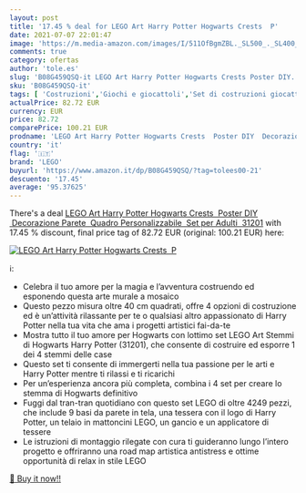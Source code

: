 ```yaml
---
layout: post
title: '17.45 % deal for LEGO Art Harry Potter Hogwarts Crests  P'
date: 2021-07-07 22:01:47
image: 'https://m.media-amazon.com/images/I/511OfBgmZBL._SL500_._SL400_.jpg'
comments: true
category: ofertas
author: 'tole.es'
slug: 'B08G459QSQ-it LEGO Art Harry Potter Hogwarts Crests Poster DIY...'
sku: 'B08G459QSQ-it'
tags: [ 'Costruzioni','Giochi e giocattoli','Set di costruzioni giocattolo','lego', ]
actualPrice: 82.72 EUR
currency: EUR
price: 82.72
comparePrice: 100.21 EUR
prodname: 'LEGO Art Harry Potter Hogwarts Crests  Poster DIY  Decorazione Parete  Quadro Personalizzabile  Set per Adulti  31201'
country: 'it'
flag: '🇮🇹'
brand: 'LEGO'
buyurl: 'https://www.amazon.it/dp/B08G459QSQ/?tag=tolees00-21'
descuento: '17.45'
average: '95.37625'
---
```


There's a deal [LEGO Art Harry Potter Hogwarts Crests  Poster DIY  Decorazione Parete  Quadro Personalizzabile  Set per Adulti  31201](https://www.amazon.it/dp/B08G459QSQ/?tag=tolees00-21)  with  17.45 % discount, final price tag of  82.72 EUR (original: 100.21 EUR) here:

[![LEGO Art Harry Potter Hogwarts Crests  P](https://m.media-amazon.com/images/I/511OfBgmZBL._SL500_._SL400_.jpg)](https://www.amazon.it/dp/B08G459QSQ/?tag=tolees00-21)

ℹ️:

- Celebra il tuo amore per la magia e l’avventura costruendo ed esponendo questa arte murale a mosaico
- Questo pezzo misura oltre 40 cm quadrati, offre 4 opzioni di costruzione ed è un’attività rilassante per te o qualsiasi altro appassionato di Harry Potter nella tua vita che ama i progetti artistici fai-da-te
- Mostra tutto il ​​tuo amore per Hogwarts con lottimo set LEGO Art Stemmi di Hogwarts Harry Potter (31201), che consente di costruire ed esporre 1 dei 4 stemmi delle case
- Questo set ti consente di immergerti nella tua passione per le arti e Harry Potter mentre ti rilassi e ti ricarichi
- Per un’esperienza ancora più completa, combina i 4 set per creare lo stemma di Hogwarts definitivo
- Fuggi dal tran-tran quotidiano con questo set LEGO di oltre 4249 pezzi, che include 9 basi da parete in tela, una tessera con il logo di Harry Potter, un telaio in mattoncini LEGO, un gancio e un applicatore di tessere
- Le istruzioni di montaggio rilegate con cura ti guideranno lungo l’intero progetto e offriranno una road map artistica antistress e ottime opportunità di relax in stile LEGO

[🛒 Buy it now!!](https://www.amazon.it/dp/B08G459QSQ/?tag=tolees00-21)

